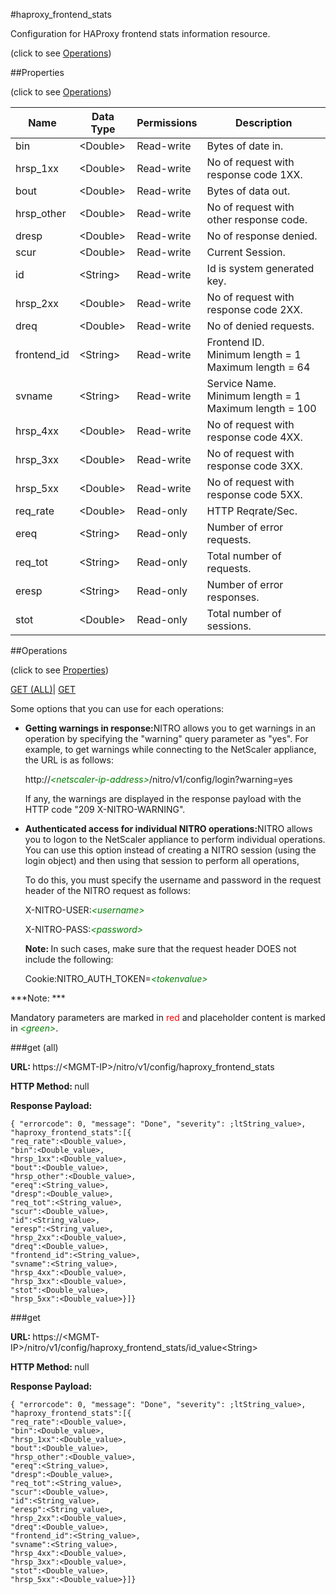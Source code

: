 #haproxy_frontend_stats



Configuration for HAProxy frontend stats information resource.

<span>(click to see [Operations](#operations))</span>



##Properties 

<span>(click to see [Operations](#operations))</span>





<table><thead><tr><th>Name</th><th>Data Type</th><th>Permissions</th><th>Description</th></tr></thead><tbody><tr><td>bin</td><td>&lt;Double></td><td>Read-write</td><td>Bytes of date in.</td></tr><tr><td>hrsp_1xx</td><td>&lt;Double></td><td>Read-write</td><td>No of request with response code 1XX.</td></tr><tr><td>bout</td><td>&lt;Double></td><td>Read-write</td><td>Bytes of data out.</td></tr><tr><td>hrsp_other</td><td>&lt;Double></td><td>Read-write</td><td>No of request with other response code.</td></tr><tr><td>dresp</td><td>&lt;Double></td><td>Read-write</td><td>No of response denied.</td></tr><tr><td>scur</td><td>&lt;Double></td><td>Read-write</td><td>Current Session.</td></tr><tr><td>id</td><td>&lt;String></td><td>Read-write</td><td>Id is system generated key.</td></tr><tr><td>hrsp_2xx</td><td>&lt;Double></td><td>Read-write</td><td>No of request with response code 2XX.</td></tr><tr><td>dreq</td><td>&lt;Double></td><td>Read-write</td><td>No of denied requests.</td></tr><tr><td>frontend_id</td><td>&lt;String></td><td>Read-write</td><td>Frontend ID.<br>Minimum length = 1<br>Maximum length = 64</td></tr><tr><td>svname</td><td>&lt;String></td><td>Read-write</td><td>Service Name.<br>Minimum length = 1<br>Maximum length = 100</td></tr><tr><td>hrsp_4xx</td><td>&lt;Double></td><td>Read-write</td><td>No of request with response code 4XX.</td></tr><tr><td>hrsp_3xx</td><td>&lt;Double></td><td>Read-write</td><td>No of request with response code 3XX.</td></tr><tr><td>hrsp_5xx</td><td>&lt;Double></td><td>Read-write</td><td>No of request with response code 5XX.</td></tr><tr><td>req_rate</td><td>&lt;Double></td><td>Read-only</td><td>HTTP Reqrate/Sec.</td></tr><tr><td>ereq</td><td>&lt;String></td><td>Read-only</td><td>Number of error requests.</td></tr><tr><td>req_tot</td><td>&lt;String></td><td>Read-only</td><td>Total number of requests.</td></tr><tr><td>eresp</td><td>&lt;String></td><td>Read-only</td><td>Number of error responses.</td></tr><tr><td>stot</td><td>&lt;Double></td><td>Read-only</td><td>Total number of sessions.</td></tr></tbody></table>

##Operations 

<span>(click to see [Properties](#properties))</span>





[GET (ALL)](#get-all)| [GET](#get)





Some options that you can use for each operations:

<ul><li><p><b>Getting warnings in response:</b>NITRO allows you to get warnings in an operation by specifying the "warning" query parameter as "yes". For example, to get warnings while connecting to the NetScaler appliance, the URL is as follows:</p><p>http://<span style="color:green;font-style:italic;">&lt;netscaler-ip-address&gt;</span>/nitro/v1/config/login?warning=yes</p><p>If any, the warnings are displayed in the response payload with the HTTP code "209 X-NITRO-WARNING".</p></li><li><p><b>Authenticated access for individual NITRO operations:</b>NITRO allows you to logon to the NetScaler appliance to perform individual operations. You can use this option instead of creating a NITRO session (using the login object) and then using that session to perform all operations,</p><p>To do this, you must specify the username and password in the request header of the NITRO request as follows:</p><p>X-NITRO-USER:<span style="color:green;font-style:italic;">&lt;username&gt;</span></p><p>X-NITRO-PASS:<span style="color:green;font-style:italic;">&lt;password&gt;</span></p><p><b>Note: </b>In such cases, make sure that the request header DOES not include the following:</p><p>Cookie:NITRO_AUTH_TOKEN=<span style="color:green;font-style:italic;">&lt;tokenvalue&gt;</span></p></li></ul>







***Note: *** 

Mandatory parameters are marked in <span style="color:#FF0000;">red</span> and placeholder content is marked in <span style="color:green;font-style:italic">&lt;green&gt;</span>.



###get (all)







<b>URL: </b>https://&lt;MGMT-IP&gt;/nitro/v1/config/haproxy_frontend_stats

<b>HTTP Method: </b>null

<b>Response Payload: </b>
```
{ "errorcode": 0, "message": "Done", "severity": ;ltString_value>, "haproxy_frontend_stats":[{
"req_rate":<Double_value>,
"bin":<Double_value>,
"hrsp_1xx":<Double_value>,
"bout":<Double_value>,
"hrsp_other":<Double_value>,
"ereq":<String_value>,
"dresp":<Double_value>,
"req_tot":<String_value>,
"scur":<Double_value>,
"id":<String_value>,
"eresp":<String_value>,
"hrsp_2xx":<Double_value>,
"dreq":<Double_value>,
"frontend_id":<String_value>,
"svname":<String_value>,
"hrsp_4xx":<Double_value>,
"hrsp_3xx":<Double_value>,
"stot":<Double_value>,
"hrsp_5xx":<Double_value>}]}
```







###get







<b>URL: </b>https://&lt;MGMT-IP&gt;/nitro/v1/config/haproxy_frontend_stats/id_value&lt;String&gt;

<b>HTTP Method: </b>null

<b>Response Payload: </b>
```
{ "errorcode": 0, "message": "Done", "severity": ;ltString_value>, "haproxy_frontend_stats":[{
"req_rate":<Double_value>,
"bin":<Double_value>,
"hrsp_1xx":<Double_value>,
"bout":<Double_value>,
"hrsp_other":<Double_value>,
"ereq":<String_value>,
"dresp":<Double_value>,
"req_tot":<String_value>,
"scur":<Double_value>,
"id":<String_value>,
"eresp":<String_value>,
"hrsp_2xx":<Double_value>,
"dreq":<Double_value>,
"frontend_id":<String_value>,
"svname":<String_value>,
"hrsp_4xx":<Double_value>,
"hrsp_3xx":<Double_value>,
"stot":<Double_value>,
"hrsp_5xx":<Double_value>}]}
```







